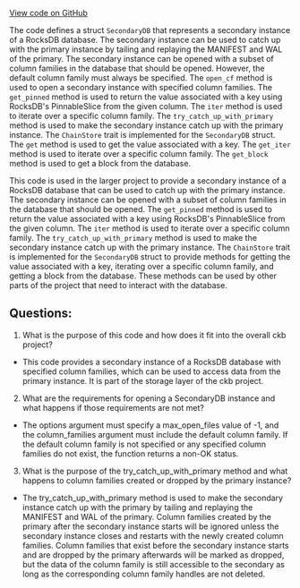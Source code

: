 [View code on GitHub](https://github.com/nervosnetwork/ckb/blob/develop/util/indexer/src/store/secondary_db.rs)

The code defines a struct `SecondaryDB` that represents a secondary instance of a RocksDB database. The secondary instance can be used to catch up with the primary instance by tailing and replaying the MANIFEST and WAL of the primary. The secondary instance can be opened with a subset of column families in the database that should be opened. However, the default column family must always be specified. The `open_cf` method is used to open a secondary instance with specified column families. The `get_pinned` method is used to return the value associated with a key using RocksDB's PinnableSlice from the given column. The `iter` method is used to iterate over a specific column family. The `try_catch_up_with_primary` method is used to make the secondary instance catch up with the primary instance. The `ChainStore` trait is implemented for the `SecondaryDB` struct. The `get` method is used to get the value associated with a key. The `get_iter` method is used to iterate over a specific column family. The `get_block` method is used to get a block from the database.

This code is used in the larger project to provide a secondary instance of a RocksDB database that can be used to catch up with the primary instance. The secondary instance can be opened with a subset of column families in the database that should be opened. The `get_pinned` method is used to return the value associated with a key using RocksDB's PinnableSlice from the given column. The `iter` method is used to iterate over a specific column family. The `try_catch_up_with_primary` method is used to make the secondary instance catch up with the primary instance. The `ChainStore` trait is implemented for the `SecondaryDB` struct to provide methods for getting the value associated with a key, iterating over a specific column family, and getting a block from the database. These methods can be used by other parts of the project that need to interact with the database.
## Questions:
 1. What is the purpose of this code and how does it fit into the overall ckb project?
- This code provides a secondary instance of a RocksDB database with specified column families, which can be used to access data from the primary instance. It is part of the storage layer of the ckb project.

2. What are the requirements for opening a SecondaryDB instance and what happens if those requirements are not met?
- The options argument must specify a max_open_files value of -1, and the column_families argument must include the default column family. If the default column family is not specified or any specified column families do not exist, the function returns a non-OK status.

3. What is the purpose of the try_catch_up_with_primary method and what happens to column families created or dropped by the primary instance?
- The try_catch_up_with_primary method is used to make the secondary instance catch up with the primary by tailing and replaying the MANIFEST and WAL of the primary. Column families created by the primary after the secondary instance starts will be ignored unless the secondary instance closes and restarts with the newly created column families. Column families that exist before the secondary instance starts and are dropped by the primary afterwards will be marked as dropped, but the data of the column family is still accessible to the secondary as long as the corresponding column family handles are not deleted.
